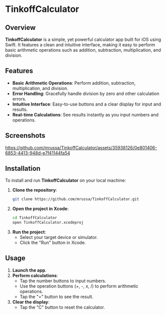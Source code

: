 # TinkoffCalculator

## Overview

**TinkoffCalculator** is a simple, yet powerful calculator app built for iOS using Swift. It features a clean and intuitive interface, making it easy to perform basic arithmetic operations such as addition, subtraction, multiplication, and division.

## Features

- **Basic Arithmetic Operations**: Perform addition, subtraction, multiplication, and division.
- **Error Handling**: Gracefully handle division by zero and other calculation errors.
- **Intuitive Interface**: Easy-to-use buttons and a clear display for input and results.
- **Real-time Calculations**: See results instantly as you input numbers and operations.

## Screenshots

https://github.com/mrussa/TinkoffCalculator/assets/35938126/0e801406-6853-4413-948d-e7f41144fa54

## Installation

To install and run **TinkoffCalculator** on your local machine:

1. **Clone the repository**:
    ```bash
    git clone https://github.com/mrussa/TinkoffCalculator.git
    ```
2. **Open the project in Xcode**:
    ```bash
    cd TinkoffCalculator
    open TinkoffCalculator.xcodeproj
    ```
3. **Run the project**:
    - Select your target device or simulator.
    - Click the "Run" button in Xcode.

## Usage

1. **Launch the app**.
2. **Perform calculations**:
    - Tap the number buttons to input numbers.
    - Use the operation buttons (+, -, x, /) to perform arithmetic operations.
    - Tap the "=" button to see the result.
3. **Clear the display**:
    - Tap the "C" button to reset the calculator.
